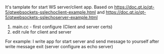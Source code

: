It's tamplate for start WS server/client app.
Based on https://doc.qt.io/qt-5/qtwebsockets-sslechoclient-example.html and https://doc.qt.io/qt-5/qtwebsockets-sslechoserver-example.html

1. main.cc - first configure (Client and server certs)
2. edit rule for client and server

For example: I write app for start server and send message to yourself after write message exit (server configure as echo server)

